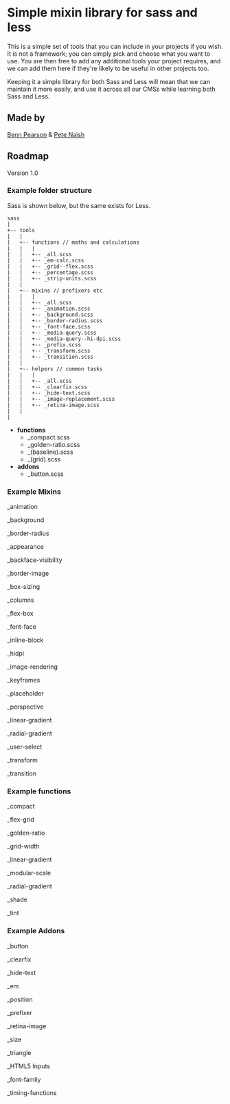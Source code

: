 # Simple mixin library for sass and less

This is a simple set of tools that you can include in your projects if you wish. It is not a framework; you can simply pick and choose what you want to use. You are then free to add any additional tools your project requires, and we can add them here if they're likely to be useful in other projects too.

Keeping it a simple library for both Sass and Less will mean that we can maintain it more easily, and use it across all our CMSs while learning both Sass and Less.

## Made by

[Benn Pearson](http://twitter.com/bennpearson) & [Pete Naish](http://twitter.com/tweet_naish)

## Roadmap

Version 1.0

### Example folder structure

Sass is shown below, but the same exists for Less.

    sass
    |
    +-- tools
    |   |
    |   +-- functions // maths and calculations
    |   |   |
    |   |   +-- _all.scss
    |   |   +-- _em-calc.scss
    |   |   +-- _grid--flex.scss
    |   |   +-- _percentage.scss
    |   |   +-- _strip-units.scss
    |   |
    |   +-- mixins // prefixers etc
    |   |   |
    |   |   +-- _all.scss
    |   |   +-- _animation.scss
    |   |   +-- _background.scss
    |   |   +-- _border-radius.scss
    |   |   +-- _font-face.scss
    |   |   +-- _media-query.scss
    |   |   +-- _media-query--hi-dpi.scss
    |   |   +-- _prefix.scss
    |   |   +-- _transform.scss
    |   |   +-- _transition.scss
    |   |
    |   +-- helpers // common tasks
    |   |   |
    |   |   +-- _all.scss
    |   |   +-- _clearfix.scss
    |   |   +-- _hide-text.scss
    |   |   +-- _image-replacement.scss
    |   |   +-- _retina-image.scss
    |   |
    |


- **functions**
    - _compact.scss
    - _golden-ratio.scss
    - _(baseline).scss
    - _(grid).scss
- **addons**
    - _button.scss


### Example Mixins
_animation

_background

_border-radius

_appearance

_backface-visibility

_border-image

_box-sizing

_columns

_flex-box

_font-face

_inline-block

_hidpi

_image-rendering

_keyframes

_placeholder

_perspective

_linear-gradient

_radial-gradient

_user-select

_transform

_transition

### Example functions
_compact

_flex-grid

_golden-ratio

_grid-width

_linear-gradient

_modular-scale

_radial-gradient

_shade

_tint

### Example Addons
_button

_clearfix

_hide-text

_em

_position

_prefixer

_retina-image

_size

_triangle

_HTML5 Inputs

_font-family

_timing-functions
